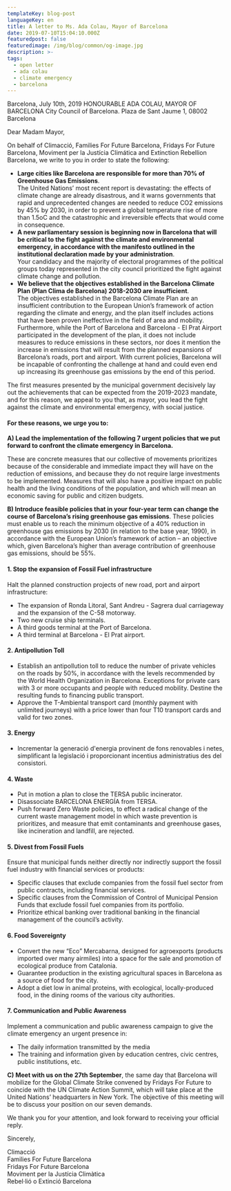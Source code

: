 ```yaml
---
templateKey: blog-post
languageKey: en
title: A letter to Ms. Ada Colau, Mayor of Barcelona
date: 2019-07-10T15:04:10.000Z
featuredpost: false
featuredimage: /img/blog/common/og-image.jpg
description: >-
tags:
  - open letter
  - ada colau
  - climate emergency
  - barcelona
---
```


Barcelona, July 10th, 2019
HONOURABLE ADA COLAU, MAYOR OF BARCELONA
City Council of Barcelona. Plaza de Sant Jaume 1, 08002 Barcelona

Dear Madam Mayor,

On behalf of Climacció, Families For Future Barcelona, Fridays For Future Barcelona, Moviment per la Justícia Climática and Extinction Rebellion Barcelona, we write to you in order to state the following: 

- **Large cities like Barcelona are responsible for more than 70% of Greenhouse Gas Emissions**.  
  The United Nations’ most recent report is devastating: the effects of climate change are already disastrous, and it warns governments that rapid and unprecedented changes are needed to reduce CO2 emissions by 45% by 2030, in order to prevent a global temperature rise of more than 1.5oC and the catastrophic and irreversible effects that would come in consequence.  
- **A new parliamentary session is beginning now in Barcelona that will be critical to the fight against the climate and environmental emergency, in accordance with the manifesto outlined in the institutional declaration made by your administration**.  
  Your candidacy and the majority of electoral programmes of the political groups today represented in the city council prioritized the fight against climate change and pollution.  
- **We believe that the objectives established in the Barcelona Climate Plan (Plan Clima de Barcelona) 2018-2030 are insufficient**.  
  The objectives established in the Barcelona Climate Plan are an insufficient contribution to the European Union’s framework of action regarding the climate and energy, and the plan itself includes actions that have been proven ineffective in the field of area and mobility. Furthermore, while the Port of Barcelona and Barcelona - El Prat Airport participated in the development of the plan, it does not include measures to reduce emissions in these sectors, nor does it mention the increase in emissions that will result from the planned expansions of Barcelona’s roads, port and airport. With current policies, Barcelona will be incapable of confronting the challenge at hand and could even end up increasing its greenhouse gas emissions by the end of this period.

The first measures presented by the municipal government decisively lay out the achievements that can be expected from the 2019-2023 mandate, and for this reason, we appeal to you that, as mayor, you lead the fight against the climate and environmental emergency, with social justice.

#### For these reasons, we urge you to:  

**A) Lead the implementation of the following 7 urgent policies that we put forward to confront the climate emergency in Barcelona.**

These are concrete measures that our collective of movements prioritizes because of the considerable and immediate impact they will have on the reduction of emissions, and because they do not require large investments to be implemented. Measures that will also have a positive impact on public health and the living conditions of the population, and which will mean an economic saving for public and citizen budgets.

**B) Introduce feasible policies that in your four-year term can change the course of Barcelona’s rising greenhouse gas emissions**. These policies must enable us to reach the minimum objective of a 40% reduction in greenhouse gas emissions by 2030 (in relation to the base year, 1990), in accordance with the European Union’s framework of action – an objective which, given Barcelona’s higher than average contribution of greenhouse gas emissions, should be 55%.

#### 1\. Stop the expansion of Fossil Fuel infrastructure

Halt the planned construction projects of new road, port and airport infrastructure: 

- The expansion of Ronda Litoral, Sant Andreu - Sagrera dual carriageway and the expansion of the C-58 motorway.
- Two new cruise ship terminals. 
- A third goods terminal at the Port of Barcelona.
- A third terminal at Barcelona - El Prat airport. 

#### 2\. Antipollution Toll

- Establish an antipollution toll to reduce the number of private vehicles on the roads by 50%, in accordance with the levels recommended by the World Health Organization in Barcelona. Exceptions for private cars with 3 or more occupants and people with reduced mobility. Destine the resulting funds to financing public transport. 
- Approve the T-Ambiental transport card (monthly payment with unlimited journeys) with a price lower than four T10 transport cards and valid for two zones. 

#### 3\. Energy

- Incrementar la generació d'energia provinent de fons renovables i netes, simplificant la legislació i proporcionant incentius administratius des del consistori.

#### 4\. Waste

- Put in motion a plan to close the TERSA public incinerator.
- Disassociate BARCELONA ENERGÍA from TERSA.
- Push forward Zero Waste policies, to effect a radical change of the current waste management model in which waste prevention is prioritizes, and measure that emit contaminants and greenhouse gases, like incineration and landfill, are rejected. 

#### 5\. Divest from Fossil Fuels

Ensure that municipal funds neither directly nor indirectly support the fossil fuel industry with financial services or products: 

- Specific clauses that exclude companies from the fossil fuel sector from public contracts, including financial services. 
- Specific clauses from the Commission of Control of Municipal Pension Funds that exclude fossil fuel companies from its portfolio. 
- Prioritize ethical banking over traditional banking in the financial management of the council’s activity.

#### 6\. Food Sovereignty

- Convert the new “Eco” Mercabarna, designed for agroexports (products imported over many airmiles) into a space for the sale and promotion of ecological produce from Catalonia. 
- Guarantee production in the existing agricultural spaces in Barcelona as a source of food for the city. 
- Adopt a diet low in animal proteins, with ecological, locally-produced food, in the dining rooms of the various city authorities. 

#### 7\. Communication and Public Awareness 

Implement a communication and public awareness campaign to give the climate emergency an urgent presence in:

- The daily information transmitted by the media 
- The training and information given by education centres, civic centres, public institutions, etc. 
    
**C) Meet with us on the 27th September**, the same day that Barcelona will mobilize for the Global Climate Strike convened by Fridays For Future to coincide with the UN Climate Action Summit, which will take place at the United Nations’ headquarters in New York. The objective of this meeting will be to discuss your position on our seven demands. 

We thank you for your attention, and look forward to receiving your official reply. 

Sincerely, 

Climacció  
Families For Future Barcelona  
Fridays For Future Barcelona  
Moviment per la Justícia Climàtica  
Rebel·lió o Extinció Barcelona
